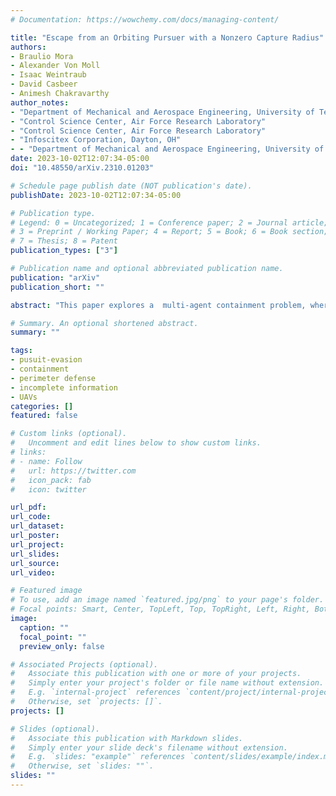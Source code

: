 ```yaml
---
# Documentation: https://wowchemy.com/docs/managing-content/

title: "Escape from an Orbiting Pursuer with a Nonzero Capture Radius"
authors: 
- Braulio Mora
- Alexander Von Moll
- Isaac Weintraub
- David Casbeer
- Animesh Chakravarthy
author_notes:
- "Department of Mechanical and Aerospace Engineering, University of Texas at Arlington"
- "Control Science Center, Air Force Research Laboratory"
- "Control Science Center, Air Force Research Laboratory"
- "Infoscitex Corporation, Dayton, OH"
- - "Department of Mechanical and Aerospace Engineering, University of Texas at Arlington"
date: 2023-10-02T12:07:34-05:00
doi: "10.48550/arXiv.2310.01203"

# Schedule page publish date (NOT publication's date).
publishDate: 2023-10-02T12:07:34-05:00

# Publication type.
# Legend: 0 = Uncategorized; 1 = Conference paper; 2 = Journal article;
# 3 = Preprint / Working Paper; 4 = Report; 5 = Book; 6 = Book section;
# 7 = Thesis; 8 = Patent
publication_types: ["3"]

# Publication name and optional abbreviated publication name.
publication: "arXiv"
publication_short: ""

abstract: "This paper explores a  multi-agent containment problem, where a fast evader, modeled having constant speed and using constant heading, attempts to escape a circular containment region that is orbited by a slower pursuer with a nonzero capture radius. The pursuer is constrained to move along the edge of the containment region and seeks to capture the evader. This paper presents an in-depth analysis of this pursuer-evader containment scenario. First, multiple types of capture conditions for a single-pursuer case are analyzed defining the worst-case initial position for the pursuer. Second, a parametric study is performed to demonstrate the effects of speed ratio, capture radius, and initial location of the evader. Finally, a reachability analysis is performed to investigate the viable escape headings and reachable regions by the evader. This work provides a foundation for the analysis of escape under more general evader inputs as well as a multiple-pursuer version of the scenario."

# Summary. An optional shortened abstract.
summary: ""

tags:
- pusuit-evasion
- containment
- perimeter defense
- incomplete information
- UAVs
categories: []
featured: false

# Custom links (optional).
#   Uncomment and edit lines below to show custom links.
# links:
# - name: Follow
#   url: https://twitter.com
#   icon_pack: fab
#   icon: twitter

url_pdf:
url_code:
url_dataset:
url_poster:
url_project:
url_slides:
url_source:
url_video:

# Featured image
# To use, add an image named `featured.jpg/png` to your page's folder. 
# Focal points: Smart, Center, TopLeft, Top, TopRight, Left, Right, BottomLeft, Bottom, BottomRight.
image:
  caption: ""
  focal_point: ""
  preview_only: false

# Associated Projects (optional).
#   Associate this publication with one or more of your projects.
#   Simply enter your project's folder or file name without extension.
#   E.g. `internal-project` references `content/project/internal-project/index.md`.
#   Otherwise, set `projects: []`.
projects: []

# Slides (optional).
#   Associate this publication with Markdown slides.
#   Simply enter your slide deck's filename without extension.
#   E.g. `slides: "example"` references `content/slides/example/index.md`.
#   Otherwise, set `slides: ""`.
slides: ""
---
```

